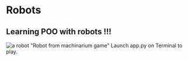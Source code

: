 # Robots

## Learning POO with robots !!!

![a robot](https://vignette.wikia.nocookie.net/machinarium/images/7/72/Josef_info_2.jpg) "Robot from machinarium game"
Launch app.py on Terminal to play.

